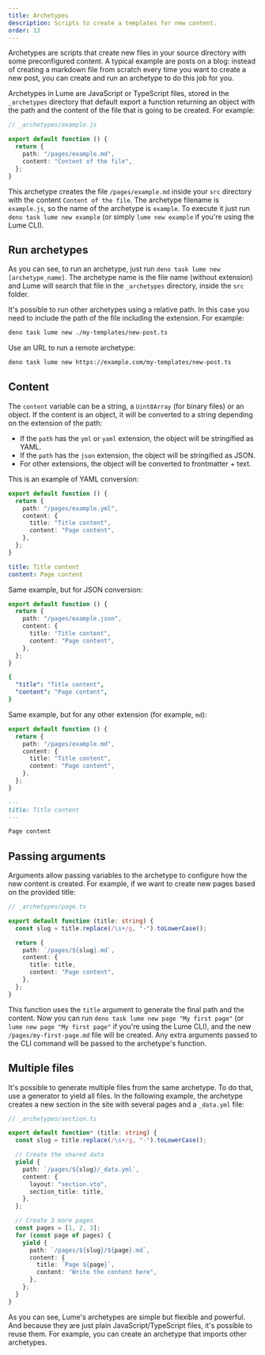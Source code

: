 ```yaml
---
title: Archetypes
description: Scripts to create a templates for new content.
order: 13
---
```


Archetypes are scripts that create new files in your source directory with some
preconfigured content. A typical example are posts on a blog: instead of
creating a markdown file from scratch every time you want to create a new post,
you can create and run an archetype to do this job for you.

Archetypes in Lume are JavaScript or TypeScript files, stored in the
`_archetypes` directory that default export a function returning an object with
the path and the content of the file that is going to be created. For example:

```ts
// _archetypes/example.js

export default function () {
  return {
    path: "/pages/example.md",
    content: "Content of the file",
  };
}
```

This archetype creates the file `/pages/example.md` inside your `src` directory
with the content `Content of the file`. The archetype filename is `example.js`,
so the name of the archetype is `example`. To execute it just run
`deno task lume new example` (or simply `lume new example` if you're using the
Lume CLI).

## Run archetypes

As you can see, to run an archetype, just run
`deno task lume new [archetype_name]`. The archetype name is the file name
(without extension) and Lume will search that file in the `_archetypes`
directory, inside the `src` folder.

It's possible to run other archetypes using a relative path. In this case you
need to include the path of the file including the extension. For example:

```sh
deno task lume new ./my-templates/new-post.ts
```

Use an URL to run a remote archetype:

```sh
deno task lume new https://example.com/my-templates/new-post.ts
```

## Content

The `content` variable can be a string, a `Uint8Array` (for binary files) or an
object. If the content is an object, it will be converted to a string depending
on the extension of the path:

- If the `path` has the `yml` or `yaml` extension, the object will be
  stringified as YAML.
- If the `path` has the `json` extension, the object will be stringified as
  JSON.
- For other extensions, the object will be converted to frontmatter + text.

This is an example of YAML conversion:

<lume-code>

```ts {title="Archetype"}
export default function () {
  return {
    path: "/pages/example.yml",
    content: {
      title: "Title content",
      content: "Page content",
    },
  };
}
```

```yml {title="/pages/example.yml"}
title: Title content
content: Page content
```

</lume-code>

Same example, but for JSON conversion:

<lume-code>

```ts {title="Archetype"}
export default function () {
  return {
    path: "/pages/example.json",
    content: {
      title: "Title content",
      content: "Page content",
    },
  };
}
```

```yml {title="/pages/example.json"}
{
  "title": "Title content",
  "content": "Page content",
}
```

</lume-code>

Same example, but for any other extension (for example, `md`):

<lume-code>

```ts {title="Archetype"}
export default function () {
  return {
    path: "/pages/example.md",
    content: {
      title: "Title content",
      content: "Page content",
    },
  };
}
```

```md {title="/pages/example.md"}
---
title: Title content
---

Page content
```

</lume-code>

## Passing arguments

Arguments allow passing variables to the archetype to configure how the new
content is created. For example, if we want to create new pages based on the
provided title:

```ts
// _archetypes/page.ts

export default function (title: string) {
  const slug = title.replace(/\s+/g, "-").toLowerCase();

  return {
    path: `/pages/${slug}.md`,
    content: {
      title: title,
      content: "Page content",
    },
  };
}
```

This function uses the `title` argument to generate the final path and the
content. Now you can run `deno task lume new page "My first page"` (or
`lume new page "My first page"` if you're using the Lume CLI), and the new
`/pages/my-first-page.md` file will be created. Any extra arguments passed to
the CLI command will be passed to the archetype's function.

## Multiple files

It's possible to generate multiple files from the same archetype. To do that,
use a generator to yield all files. In the following example, the archetype
creates a new section in the site with several pages and a `_data.yml` file:

```ts
// _archetypes/section.ts

export default function* (title: string) {
  const slug = title.replace(/\s+/g, "-").toLowerCase();

  // Create the shared data
  yield {
    path: `/pages/${slug}/_data.yml`,
    content: {
      layout: "section.vto",
      section_title: title,
    },
  };

  // Create 3 more pages
  const pages = [1, 2, 3];
  for (const page of pages) {
    yield {
      path: `/pages/${slug}/${page}.md`,
      content: {
        title: `Page ${page}`,
        content: "Write the content here",
      },
    };
  }
}
```

As you can see, Lume's archetypes are simple but flexible and powerful. And
because they are just plain JavaScript/TypeScript files, it's possible to reuse
them. For example, you can create an archetype that imports other archetypes.
